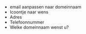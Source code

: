 - email aanpassen naar domeinnaam
- Icoontje naar wens
- Adres
- Telefoonnummer
- Welke domeinnaam wenst u?
